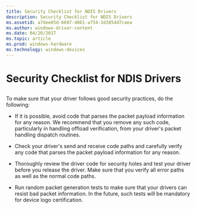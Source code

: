 ```yaml
---
title: Security Checklist for NDIS Drivers
description: Security Checklist for NDIS Drivers
ms.assetid: a7dee05d-6697-4061-a754-1d3854d7caea
ms.author: windows-driver-content
ms.date: 04/20/2017
ms.topic: article
ms.prod: windows-hardware
ms.technology: windows-devices
---
```


# Security Checklist for NDIS Drivers


## <a href="" id="ddk-security-checklist-for-ndis-drivers-ng"></a>


To make sure that your driver follows good security practices, do the following:

-   If it is possible, avoid code that parses the packet payload information for any reason. We recommend that you remove any such code, particularly in handling offload verification, from your driver's packet handling dispatch routines.

-   Check your driver's send and receive code paths and carefully verify any code that parses the packet payload information for any reason.

-   Thoroughly review the driver code for security holes and test your driver before you release the driver. Make sure that you verify all error paths as well as the normal code paths.

-   Run random packet generation tests to make sure that your drivers can resist bad packet information. In the future, such tests will be mandatory for device logo certification.

 

 






